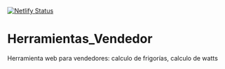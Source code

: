 [![Netlify Status](https://api.netlify.com/api/v1/badges/08ff97b6-99f7-4d1a-b527-4ff8fe5a43f0/deploy-status)](https://app.netlify.com/sites/herramientas-vendedor/deploys)
# Herramientas_Vendedor
Herramienta web para vendedores: calculo de frigorías, calculo de watts
